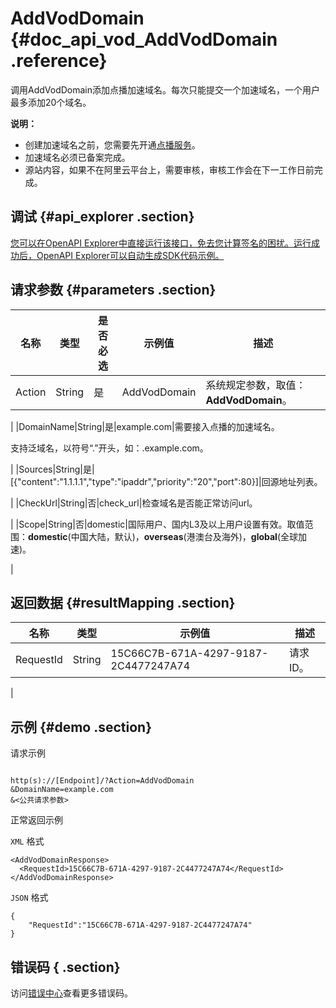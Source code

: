 # AddVodDomain {#doc_api_vod_AddVodDomain .reference}

调用AddVodDomain添加点播加速域名。每次只能提交一个加速域名，一个用户最多添加20个域名。

**说明：** 

-   创建加速域名之前，您需要先开通[点播服务](https://help.aliyun.com/document_detail/51512.html?spm=a2c4g.11186623.2.15.715f78c81bJXrF)。
-   加速域名必须已备案完成。
-   源站内容，如果不在阿里云平台上，需要审核，审核工作会在下一工作日前完成。

## 调试 {#api_explorer .section}

[您可以在OpenAPI Explorer中直接运行该接口，免去您计算签名的困扰。运行成功后，OpenAPI Explorer可以自动生成SDK代码示例。](https://api.aliyun.com/#product=vod&api=AddVodDomain&type=RPC&version=2017-03-21)

## 请求参数 {#parameters .section}

|名称|类型|是否必选|示例值|描述|
|--|--|----|---|--|
|Action|String|是|AddVodDomain|系统规定参数，取值：**AddVodDomain**。

 |
|DomainName|String|是|example.com|需要接入点播的加速域名。

 支持泛域名，以符号“.”开头，如：.example.com。

 |
|Sources|String|是|\[\{"content":"1.1.1.1","type":"ipaddr","priority":"20","port":80\}\]|回源地址列表。

 |
|CheckUrl|String|否|check\_url|检查域名是否能正常访问url。

 |
|Scope|String|否|domestic|国际用户、国内L3及以上用户设置有效。取值范围：**domestic**\(中国大陆，默认\)，**overseas**\(港澳台及海外\)，**global**\(全球加速\)。

 |

## 返回数据 {#resultMapping .section}

|名称|类型|示例值|描述|
|--|--|---|--|
|RequestId|String|15C66C7B-671A-4297-9187-2C4477247A74|请求ID。

 |

## 示例 {#demo .section}

请求示例

``` {#request_demo}

http(s)://[Endpoint]/?Action=AddVodDomain
&DomainName=example.com
&<公共请求参数>

```

正常返回示例

`XML` 格式

``` {#xml_return_success_demo}
<AddVodDomainResponse>
  <RequestId>15C66C7B-671A-4297-9187-2C4477247A74</RequestId>
</AddVodDomainResponse>
```

`JSON` 格式

``` {#json_return_success_demo}
{
	"RequestId":"15C66C7B-671A-4297-9187-2C4477247A74"
}
```

## 错误码 { .section}

访问[错误中心](https://error-center.aliyun.com/status/product/vod)查看更多错误码。

